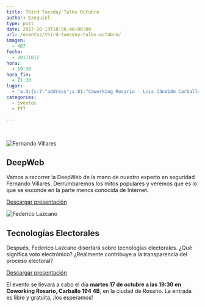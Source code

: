 ```yaml
---
title: Third Tuesday Talks Octubre
author: Ezequiel
type: post
date: 2017-10-13T18:56:46+00:00
url: /eventos/third-tuesday-talks-octubre/
imagen:
  - 487
fecha:
  - 20171017
hora:
  - 19:30
hora_fin:
  - 21:30
lugar:
  - 'a:3:{s:7:"address";s:81:"Coworking Rosario - Luis Cándido Carballo, Rosario, Santa Fe Province, Argentina";s:3:"lat";s:10:"-32.923046";s:3:"lng";s:11:"-60.6649185";}'
categories:
  - Eventos
  - TTT

---
```

 

![Fernando Villares](https://itfloss.rocks/wp-content/themes/hummingBird/img/fer.jpg)

**DeepWeb**
-----------

Vamos a recorrer la DeepWeb de la mano de nuestro experto en seguridad Fernando Villares. Derrumbaremos los mitos populares y veremos que es lo que se esconde en la parte menos conocida de Internet.

[Descargar presentación](https://goo.gl/4mf6T4)

![Federico Lazcano](https://itfloss.rocks/wp-content/uploads/2017/08/lazcano.png)

**Tecnologías Electorales**
---------------------------

Después, Federico Lazcano disertará sobre tecnologías electorales. ¿Qué significa voto electrónico? ¿Realmente contribuye a la transparencia del proceso electoral?

[Descargar presentación](https://goo.gl/VHnoyz)

El evento se llevará a cabo el día **martes 17 de octubre a las 19:30 en Coworking Rosario, Carballo 194 4B**, en la ciudad de Rosario. La entrada es libre y gratuita, ¡los esperamos!